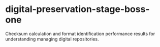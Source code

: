 # digital-preservation-stage-boss-one
Checksum calculation and format identification performance results for understanding managing digital repositories. 
